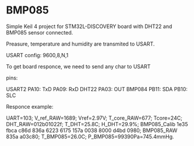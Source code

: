 BMP085
======

Simple Keil 4 project for STM32L-DISCOVERY board with DHT22 and BMP085 sensor connected.

Preasure, temperature and humidity are transmited to USART.

USART config: 9600,8,N,1

To get board responce, we need to send any char to USART 

pins:

USART2
PA10:  TxD
PA09:  RxD
DHT22
PA03:  OUT
BMP084
PB11:  SDA
PB10:  SLC

Responce example:

UART=103;
V_ref_RAW=1689;
Vref=2.97V;
T_core_RAW=677;
Tcore=24C;
DHT_RAW=012b01022f;
T_DHT=25.8C;
H_DHT=29.9%;
BMP085_Calib 1e35 fbca c86d 836a 6223 6175 157a 0038 8000 d4bd 0980;
BMP085_RAW 835a a03c80;
T_BMP085=26.0C;
P_BMP085=99390Pa=745.4mmHg.





